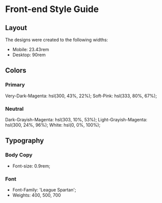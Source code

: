 # Front-end Style Guide

## Layout

The designs were created to the following widths:

- Mobile: 23.43rem
- Desktop: 90rem

## Colors

### Primary

Very-Dark-Magenta: hsl(300, 43%, 22%);
Soft-Pink: hsl(333, 80%, 67%);

### Neutral

Dark-Grayish-Magenta: hsl(303, 10%, 53%);
Light-Grayish-Magenta: hsl(300, 24%, 96%);
White: hsl(0, 0%, 100%);

## Typography

### Body Copy

- Font-size: 0.9rem;

### Font

- Font-Family: 'League Spartan';
- Weights: 400, 500, 700
